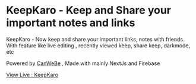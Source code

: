 # KeepKaro - Keep and Share your important notes and links

KeepKaro - Now keep and share your important links, notes with friends. With feature like live editing , recently viewed keep, share keep, darkmode, etc

Powered by [CanWeBe](https://canwebe.in) , Made with mainly NextJs and Firebase

[View Live : KeepKaro](https://keepkaro.canwebe.in)
